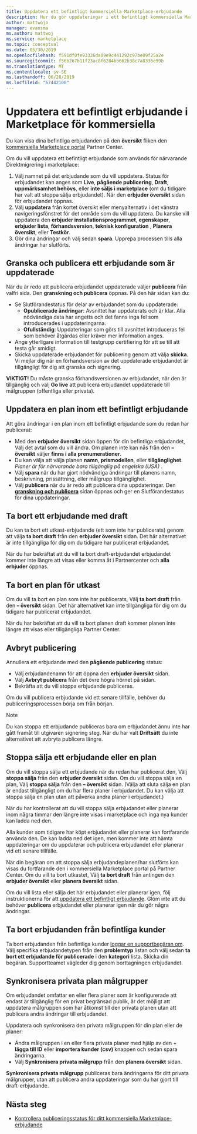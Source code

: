 ```yaml
---
title: Uppdatera ett befintligt kommersiella Marketplace-erbjudande
description: Hur du gör uppdateringar i ett befintligt kommersiella Marketplace-erbjudande, inklusive redigera, ta bort ett utkast, avbryter en publiceringsbegäran stoppa sälja ett erbjudande eller en plan och synkroniserar privata målgrupper.
author: mattwojo
manager: evansma
ms.author: mattwoj
ms.service: marketplace
ms.topic: conceptual
ms.date: 05/30/2019
ms.openlocfilehash: f591df0fe93336da09e9c441292c97be09f25a2e
ms.sourcegitcommit: f56b267b11f23ac8f6284bb662b38c7a8336e99b
ms.translationtype: MT
ms.contentlocale: sv-SE
ms.lasthandoff: 06/28/2019
ms.locfileid: "67442100"
---
```

# <a name="update-an-existing-offer-in-the-commercial-marketplace"></a>Uppdatera ett befintligt erbjudande i Marketplace för kommersiella

Du kan visa dina befintliga erbjudanden på den **översikt** fliken den [kommersiella Marketplace portal](https://partner.microsoft.com/dashboard/commercial-marketplace/offers) Partner Center.

Om du vill uppdatera ett befintligt erbjudande som används för närvarande Direktmigrering i marketplace: 

1. Välj namnet på det erbjudande som du vill uppdatera. Status för erbjudandet kan anges som **Live**, **pågående publicering**, **Draft**, **uppmärksamhet behövs**, eller **inte säljs i marketplace** (om du tidigare har valt att stoppa sälja erbjudandet). När den **erbjuder översikt** sidan för erbjudandet öppnas.
2. Välj **uppdatera** från kortet översikt eller menyalternativ i det vänstra navigeringsfönstret för det område som du vill uppdatera. Du kanske vill uppdatera den **erbjuder installationsprogrammet**, **egenskaper**, **erbjuder lista**, **förhandsversion**, **teknisk konfiguration** , **Planera översikt**, eller **Testkör**. 
3. Gör dina ändringar och välj sedan **spara**. Upprepa processen tills alla ändringar har slutförts.

## <a name="review-and-publish-an-updated-offer"></a>Granska och publicera ett erbjudande som är uppdaterade

När du är redo att publicera erbjudandet uppdaterade väljer **publicera** från valfri sida. Den **granskning och publicera** öppnas. På den här sidan kan du:


- Se Slutförandestatus för delar av erbjudandet som du uppdaterade: 
    - **Opublicerade ändringar**: Avsnittet har uppdaterats och är klar. Alla nödvändiga data har angetts och det fanns inga fel som introducerades i uppdateringarna.
    - **Ofullständig**: Uppdateringar som görs till avsnittet introduceras fel som behöver åtgärdas eller kräver mer information anges.
- Ange ytterligare information till testgrupp certifiering för att se till att testa går smidigt.
- Skicka uppdaterade erbjudandet för publicering genom att välja **skicka**.  Vi mejlar dig när en förhandsversion av det uppdaterade erbjudandet är tillgängligt för dig att granska och signering.

**VIKTIGT!** Du måste granska förhandsversionen av erbjudandet, när den är tillgänglig och välj **Go live** att publicera erbjudandet uppdaterade till målgruppen (offentliga eller privata).

## <a name="update-a-plan-within-an-existing-offer"></a>Uppdatera en plan inom ett befintligt erbjudande

Att göra ändringar i en plan inom ett befintligt erbjudande som du redan har publicerat:

- Med den **erbjuder översikt** sidan öppen för din befintliga erbjudandet, Välj det avtal som du vill ändra. Om planen inte kan nås från den **– översikt** väljer **finns i alla prenumerationer**.
- Du kan välja att välja planen **namn**, **prismodellen**, eller **tillgänglighet**. *Planer är för närvarande bara tillgänglig på engelska (USA)* .
- Välj **spara** när du har gjort nödvändiga ändringar till planens namn, beskrivning, prissättning, eller målgrupp tillgänglighet. 
- Välj **publicera** när du är redo att publicera dina uppdateringar. Den **[granskning och publicera](#review-and-publish-an-updated-offer)** sidan öppnas och ger en Slutförandestatus för dina uppdateringar. 

## <a name="delete-a-draft-offer"></a>Ta bort ett erbjudande med draft

Du kan ta bort ett utkast-erbjudande (ett som inte har publicerats) genom att välja **ta bort draft** från den **erbjuder översikt** sidan. Det här alternativet är inte tillgängliga för dig om du tidigare har publicerat erbjudandet.

När du har bekräftat att du vill ta bort draft-erbjudandet erbjudandet kommer inte längre att visas eller komma åt i Partnercenter och **alla erbjuder** öppnas.

## <a name="delete-a-draft-plan"></a>Ta bort en plan för utkast

Om du vill ta bort en plan som inte har publicerats, Välj **ta bort draft** från den **– översikt** sidan. Det här alternativet kan inte tillgängliga för dig om du tidigare har publicerat erbjudandet.

När du har bekräftat att du vill ta bort planen draft kommer planen inte längre att visas eller tillgängliga Partner Center.

## <a name="cancel-publishing"></a>Avbryt publicering

Annullera ett erbjudande med den **pågående publicering** status:

- Välj erbjudandenamn för att öppna den **erbjuder översikt** sidan. 
- Välj **Avbryt publicera** från det övre högra hörnet på sidan.
- Bekräfta att du vill stoppa erbjudande publiceras. 

Om du vill publicera erbjudande vid ett senare tillfälle, behöver du publiceringsprocessen börja om från början.

> [!NOTE]
> Du kan stoppa ett erbjudande publiceras bara om erbjudandet ännu inte har gått framåt till utgivaren signering steg. När du har valt **Driftsätt** du inte alternativet att avbryta publicera längre.

## <a name="stop-selling-an-offer-or-plan"></a>Stoppa sälja ett erbjudande eller en plan

Om du vill stoppa sälja ett erbjudande när du redan har publicerat den, Välj **stoppa sälja** från den **erbjuder översikt** sidan. Om du vill stoppa sälja en plan, Välj **stoppa sälja** från den **– översikt** sidan. (Välja att sluta sälja en plan är endast tillgängligt om du har flera planer i erbjudandet. Du kan välja att stoppa sälja en plan utan att påverka andra planer i erbjudandet.)

När du har kontrollerat att du vill stoppa sälja erbjudandet eller planerar inom några timmar den längre inte visas i marketplace och inga nya kunder kan ladda ned den. 

Alla kunder som tidigare har köpt erbjudandet eller planerar kan fortfarande använda den. De kan ladda ned det igen, men kommer inte att hämta uppdateringar om du uppdaterar och publicera erbjudandet eller planerar vid ett senare tillfälle. 

När din begäran om att stoppa sälja erbjudandeplanen/har slutförts kan visas du fortfarande den i kommersiella Marketplace portal på Partner Center. Om du vill ta bort utkastet, Välj **ta bort draft** från antingen den **erbjuder översikt** eller **planera översikt** sidan. 

Om du vill lista eller sälja det här erbjudandet eller planerar igen, följ instruktionerna för att [uppdatera ett befintligt erbjudande](#update-an-existing-offer-in-the-commercial-marketplace). Glöm inte att du behöver **publicera** erbjudandet eller planerar igen när du gör några ändringar.

## <a name="remove-offers-from-existing-customers"></a>Ta bort erbjudanden från befintliga kunder

Ta bort erbjudanden från befintliga kunder [loggar en supportbegäran om](https://support.microsoft.com/supportforbusiness/productselection?sapId=48734891-ee9a-5d77-bf29-82bf8d8111ff). Välj specifika erbjudandetypen från den **problemtyp** listan och välj sedan **ta bort ett erbjudande för publicerade** i den **kategori** lista. Skicka din begäran. Supportteamet vägleder dig genom borttagningen erbjudandet.

## <a name="sync-private-plan-audiences"></a>Synkronisera privata plan målgrupper

Om erbjudandet omfattar en eller flera planer som är konfigurerade att endast är tillgänglig för en privat begränsad publik, är det möjligt att uppdatera målgruppen som har åtkomst till den privata planen utan att publicera andra ändringar till erbjudandet. 

Uppdatera och synkronisera den privata målgruppen för din plan eller de planer:

- Ändra målgruppen i en eller flera privata planer med hjälp av den + **lägga till ID** eller **importera kunder (csv)** knappen och sedan spara ändringarna.
- Välj **Synkronisera privata målgrupp** från den **planera översikt** sidan.

**Synkronisera privata målgrupp** publiceras bara ändringarna för ditt privata målgrupper, utan att publicera andra uppdateringar som du har gjort till draft-erbjudande.

## <a name="next-steps"></a>Nästa steg

- [Kontrollera publiceringsstatus för ditt kommersiella Marketplace-erbjudande](./publishing-status.md)

